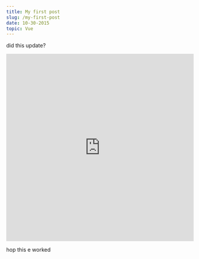 ```yaml
---
title: My first post
slug: /my-first-post
date: 10-30-2015
topic: Vue
---
```

did this update?

<iframe src="https://stackblitz.com/edit/react-2dosqu?embed=1&file=index.js&view=preview" style="width: 500px; height:500px; border: none"></iframe>

hop this e worked
